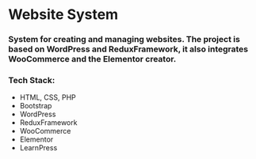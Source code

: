 # Website System

### System for creating and managing websites. The project is based on WordPress and ReduxFramework, it also integrates WooCommerce and the Elementor creator.

### Tech Stack:
- HTML, CSS, PHP
- Bootstrap
- WordPress
- ReduxFramework
- WooCommerce
- Elementor
- LearnPress
